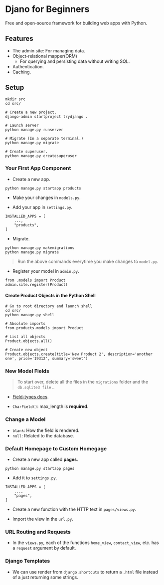 # Djano for Beginners
Free and open-source framework for building web apps with Python.

## Features
* The admin site: For managing data.
* Object-relational mapper(ORM)
    * For querying and persisting data without writing SQL.
* Authentication.
* Caching.

## Setup
```
mkdir src
cd src/

# Create a new project.
django-admin startproject trydjango .

# Launch server
python manage.py runserver

# Migrate (In a separate terminal.)
python manage.py migrate

# Create superuser.
python manage.py createsuperuser
```

### Your First App Component

* Create a new app.
```
python manage.py startapp products
```

* Make your changes in ```models.py```.

* Add your app in ```settings.py```.

```
INSTALLED_APPS = [
    ...,
    "products",
]
```

* Migrate.

```
python manage.py makemigrations
python manage.py migrate
```
> Run the above commands everytime you make changes to ```model.py```.

* Register your model in ```admin.py```.
```
from .models import Product
admin.site.register(Product)
```

#### Create Product Objects in the Python Shell

```
# Go to root directory and launch shell
cd src/
python manage.py shell

# Absolute imports
from products.models import Product

# List all objects
Product.objects.all()

# Create new object
Product.objects.create(title='New Product 2', description='another one', price='19312', summary='sweet')
```

### New Model Fields
> To start over, delete all the files in the ```migrations``` folder and the ```db.sqlite3 file.```.

* [Field-types docs](https://docs.djangoproject.com/en/4.1/ref/models/fields/#field-types).

* ```CharField()```: max_length is **required**.

### Change a Model
* ```blank```: How the field is rendered.
* ```null```: Related to the database.

### Default Homepage to Custom Homegage
* Create a new app called **pages**.
```
python manage.py startapp pages
```

* Add it to ```settings.py```.
```
INSTALLED_APPS = [
    ...,
    "pages",
]
```

* Create a new function with the HTTP text in ```pages/views.py```.

* Import the view in the ```url.py```.

### URL Routing and Requests

* In the ```views.py```, each of the functions ```home_view```, ```contact_view```, etc. has a ```request``` argument by default.

### Django Templates

* We can use render from ```django.shortcuts``` to return a ```.html``` file instead of a just returning some strings.